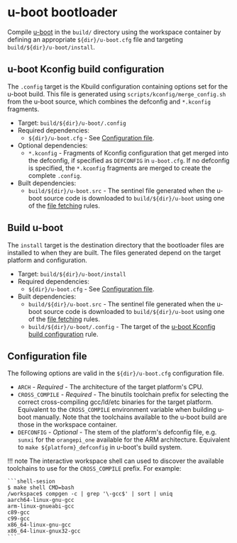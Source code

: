 # u-boot bootloader

Compile [u-boot](https://www.u-boot.org/) in the `build/` directory using
the workspace container by defining an appropriate
`${dir}/u-boot.cfg` file and targeting `build/${dir}/u-boot/install`.

## u-boot Kconfig build configuration

The `.config` target is the Kbuild configuration containing options
set for the u-boot build.
This file is generated using `scripts/kconfig/merge_config.sh` from the
u-boot source, which combines the defconfig and `*.kconfig` fragments.

  - Target: `build/${dir}/u-boot/.config`
  - Required dependencies:
    - `${dir}/u-boot.cfg` - See [Configuration file](#configuration-file).
  - Optional dependencies:
    - `*.kconfig` - Fragments of Kconfig configuration that get merged
      into the defconfig, if specified as `DEFCONFIG` in `u-boot.cfg`.
      If no defconfig is specified, the `*.kconfig` fragments are merged
      to create the complete `.config`.
  - Built dependencies:
    - `build/${dir}/u-boot.src` - The sentinel file generated when the u-boot
      source code is downloaded to `build/${dir}/u-boot` using one of the
      [file fetching](file-fetch.md) rules.

## Build u-boot

The `install` target is the destination directory that the bootloader
files are installed to when they are built.
The files generated depend on the target platform and configuration.

  - Target: `build/${dir}/u-boot/install`
  - Required dependencies:
    - `${dir}/u-boot.cfg` - See [Configuration file](#configuration-file).
  - Built dependencies:
    - `build/${dir}/u-boot.src` - The sentinel file generated when the u-boot
      source code is downloaded to `build/${dir}/u-boot` using one of the
      [file fetching](file-fetch.md) rules.
    - `build/${dir}/u-boot/.config` - The target of the
      [u-boot Kconfig build configuration](#u-boot-kconfig-build-configuration) rule.

## Configuration file

The following options are valid in the `${dir}/u-boot.cfg` configuration file.

  - `ARCH` - *Required* - The architecture of the target platform's CPU.
  - `CROSS_COMPILE` - *Required* - The binutils toolchain prefix for selecting the correct
    cross-compiling gcc/ld/etc binaries for the target platform.
    Equivalent to the `CROSS_COMPILE` environment variable when building u-boot manually. 
    Note that the toolchains available to the u-boot build are those in the workspace container.
  - `DEFCONFIG` - *Optional* - The stem of the platform's defconfig file, e.g. `sunxi` for
    the `orangepi_one` available for the ARM architecture.
    Equivalent to `make ${platform}_defconfig` in u-boot's build system.

!!! note
    The interactive workspace shell can used to discover the available
    toolchains to use for the `CROSS_COMPILE` prefix.
    For example:

    ```shell-sesion
    $ make shell CMD=bash
    /workspace$ compgen -c | grep '\-gcc$' | sort | uniq
    aarch64-linux-gnu-gcc
    arm-linux-gnueabi-gcc
    c89-gcc
    c99-gcc
    x86_64-linux-gnu-gcc
    x86_64-linux-gnux32-gcc
    ```
